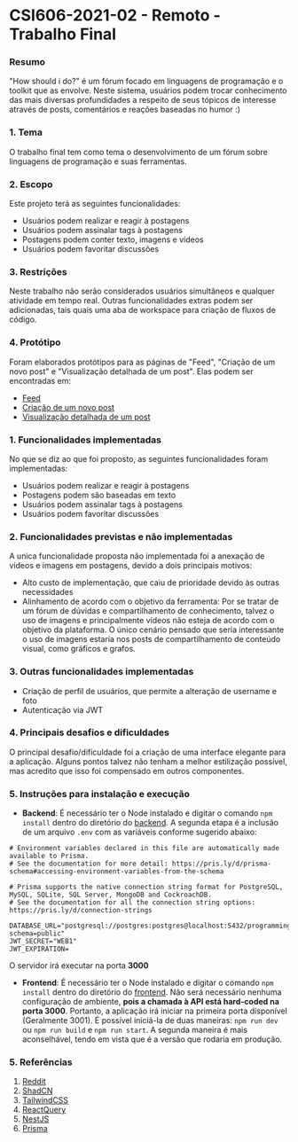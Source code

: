 # **CSI606-2021-02 - Remoto - Trabalho Final**

### Resumo
  "How should i do?" é um fórum focado em linguagens de programação e o toolkit que as envolve. Neste sistema, usuários podem trocar conhecimento das mais diversas profundidades a respeito de seus tópicos de interesse através de posts, comentários e reações baseadas no humor :)

### 1. Tema
  O trabalho final tem como tema o desenvolvimento de um fórum sobre linguagens de programação e suas ferramentas.
<!-- Descrever e limitar o escopo da aplicação. -->
### 2. Escopo

  Este projeto terá as seguintes funcionalidades:
  
  * Usuários podem realizar e reagir à postagens
  * Usuários podem assinalar tags à postagens
  * Postagens podem conter texto, imagens e vídeos
  * Usuários podem favoritar discussões

<!-- Apresentar restrições de funcionalidades e de escopo. -->
### 3. Restrições

  Neste trabalho não serão considerados usuários simultâneos e qualquer atividade em tempo real. Outras funcionalidades extras podem ser adicionadas, tais quais uma aba de workspace para criação de fluxos de código.

<!-- Construir alguns protótipos para a aplicação, disponibilizá-los no Github e descrever o que foi considerado. //-->
### 4. Protótipo

  Foram elaborados protótipos para as páginas de "Feed", "Criação de um novo post" e "Visualização detalhada de um post". Elas podem ser encontradas em:

  - [Feed](./sketches/feed.png)
  - [Criação de um novo post](./sketches/new_post.png)
  - [Visualização detalhada de um post](./sketches/detailed_post.png)

### 1. Funcionalidades implementadas
No que se diz ao que foi proposto, as seguintes funcionalidades foram implementadas:

  * Usuários podem realizar e reagir à postagens
  * Postagens podem são baseadas em texto
  * Usuários podem assinalar tags à postagens
  * Usuários podem favoritar discussões
  

### 2. Funcionalidades previstas e não implementadas
A unica funcionalidade proposta não implementada foi a anexação de vídeos e imagens em postagens, devido a dois principais motivos:

* Alto custo de implementação, que caiu de prioridade devido às outras necessidades
* Alinhamento de acordo com o objetivo da ferramenta: Por se tratar de um fórum de dúvidas e compartilhamento de conhecimento, talvez o uso de imagens e principalmente vídeos não esteja de acordo com o objetivo da plataforma. O único cenário pensado que seria interessante o uso de imagens estaria nos posts de compartilhamento de conteúdo visual, como gráficos e grafos.

### 3. Outras funcionalidades implementadas

* Criação de perfil de usuários, que permite a alteração de username e foto
* Autenticação via JWT

### 4. Principais desafios e dificuldades
O principal desafio/dificuldade foi a criação de uma interface elegante para a aplicação. Alguns pontos talvez não tenham a melhor estilização possível, mas acredito que isso foi compensado em outros componentes.

### 5. Instruções para instalação e execução
 - **Backend**: É necessário ter o Node instalado e digitar o comando ```npm install``` dentro do diretório do [backend](https://github.com/UFOP-CSI477/csi606-2023-02-atividades-Filipey/tree/master/Projeto/forum_backend). A segunda etapa é a inclusão de um arquivo ```.env``` com as variáveis conforme sugerido abaixo:
```env
# Environment variables declared in this file are automatically made available to Prisma.
# See the documentation for more detail: https://pris.ly/d/prisma-schema#accessing-environment-variables-from-the-schema

# Prisma supports the native connection string format for PostgreSQL, MySQL, SQLite, SQL Server, MongoDB and CockroachDB.
# See the documentation for all the connection string options: https://pris.ly/d/connection-strings

DATABASE_URL="postgresql://postgres:postgres@localhost:5432/programming_forum_db?schema=public"
JWT_SECRET="WEB1"
JWT_EXPIRATION=
```
O servidor irá executar na porta **3000**

- **Frontend**: É necessário ter o Node instalado e digitar o comando ```npm install``` dentro do diretório do [frontend](https://github.com/UFOP-CSI477/csi606-2023-02-atividades-Filipey/tree/master/Projeto/forum_frontend). Não será necessário nenhuma configuração de ambiente, **pois a chamada à API está hard-coded na porta 3000**. Portanto, a aplicação irá iniciar na primeira porta disponível (Geralmente 3001). É possível iniciá-la de duas maneiras: ```npm run dev``` ou ```npm run build``` e ```npm run start```. A segunda maneira é mais aconselhável, tendo em vista que é a versão que rodaria em produção.

### 5. Referências

  1. [Reddit](https://www.reddit.com/)
  2. [ShadCN](https://ui.shadcn.com)
  3. [TailwindCSS](https://tailwindcss.com)
  4. [ReactQuery](https://tanstack.com/query/v3/)
  5. [NestJS](https://docs.nestjs.com)
  6. [Prisma](https://www.prisma.io)
